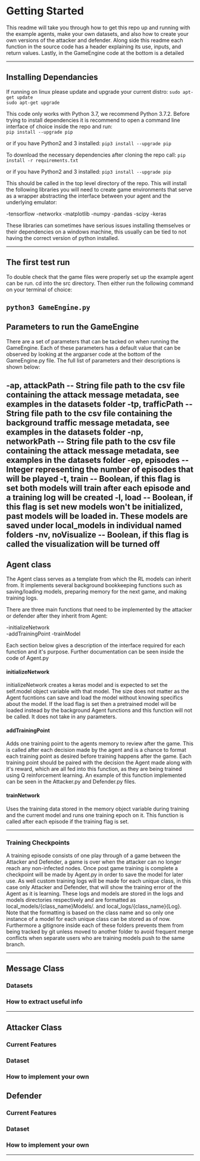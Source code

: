 # Getting Started

This readme will take you through how to get this repo up and running with the example agents, make your own datasets, and also how to create your own versions of the attacker and defender. 
Along side this readme each function in the source code has a header explaining its use, inputs, and return values. Lastly, in the GameEngine code at the bottom is a detailed 

---
## Installing Dependancies

If running on linux please update and upgrade your current distro:
`sudo apt-get update`  
`sudo apt-get upgrade` 

This code only works with Python 3.7, we recommend Python 3.7.2. Before trying to install dependencies it is recommend to open a command line interface of choice inside the repo and run:   
`pip install --upgrade pip`  

or if you have Python2 and 3 installed:
`pip3 install --upgrade pip` 

To download the necessary dependencies after cloning the repo call:
`pip install -r requirements.txt`

or if you have Python2 and 3 installed:
`pip3 install --upgrade pip` 

This should be called in the top level directory of the repo. This will install the following libraries you will need to create game environments that serve as a wrapper abstracting the interface between your agent and the underlying emulator:

-tensorflow
-networkx
-matplotlib
-numpy
-pandas
-scipy
-keras

These libraries can sometimes have serious issues installing themselves or their dependencies on a windows machine, this usually can be tied to not having the correct version of python installed.

---
## The first test run

To double check that the game files were properly set up the example agent can be run. cd into the src directory. Then either run the following command on your terminal of choice:

`python3 GameEngine.py`
---
## Parameters to run the GameEngine

There are a set of parameters that can be tacked on when running the GameEngine. Each of these parameters has a default value that can be observed by looking at the argparser code at the bottom of the GameEngine.py file. The full list of parameters and their descriptions is shown below:

-ap, attackPath -- String file path to the csv file containing the attack message metadata, see examples in the datasets folder 
-tp, trafficPath -- String file path to the csv file containing the background traffic message metadata, see examples in the datasets folder 
-np, networkPath -- String file path to the csv file containing the attack message metadata, see examples in the datasets folder 
-ep, episodes -- Integer representing the number of episodes that will be played
-t, train -- Boolean, if this flag is set both models will train after each episode and a training log will be created
-l, load -- Boolean, if this flag is set new models won't be initialized, past models will be loaded in. These models are saved under local_models in individual named folders
-nv, noVisualize -- Boolean, if this flag is called the visualization will be turned off
---
## Agent class

The Agent class serves as a template from which the RL models can inherit from. It implements several background bookkeeping functions such as saving/loading models, preparing memory for the next game, and making training logs.

There are three main functions that need to be implemented by the attacker or defender after they inherit from Agent:

-initializeNetwork  
-addTrainingPoint
-trainModel

Each section below gives a description of the interface required for each function and it's purpose. Further documentation can be seen inside the code of Agent.py

#### initializeNetwork

initializeNetwork creates a keras model and is expected to set the self.model object variable with that model. The size does not matter as the Agent fucntions can save and load the model without knowing specifics about the model. If the load flag is set then a pretrained model will be loaded instead by the background Agent functions and this function will not be called. It does not take in any parameters.

#### addTrainingPoint

Adds one training point to the agents memory to review after the game. This is called after each decision made by the agent and is a chance to format each training point as desired before training happens after the game. Each training point should be paired with the decision the Agent made along with it's reward, which are all fed into this function, as they are being trained using Q reinforcement learning. An example of this function implemented can be seen in the Attacker.py and Defender.py files.

#### trainNetwork

Uses the training data stored in the memory object variable during training and the current model and runs one training epoch on it. This function is called after each episode if the training flag is set.

---

### Training Checkpoints

A training episode consists of one play through of a game between the Attacker and Defender, a game is over when the attacker can no longer reach any non-infected nodes. Once post game training is complete a checkpoint will be made by Agent.py in order to save the model for later use. As well custom training logs will be made for each unique class, in this case only Attacker and Defender, that will show the training error of the Agent as it is learning. These logs and models are stored in the logs and models directories respectively and are formatted as local_models/{class_name}Models/. and local_logs/{class_name}{Log}. Note that the formatting is based on the class name and so only one instance of a model for each unique class can be stored as of now. Furthermore a gitignore inside each of these folders prevents them from being tracked by git unless moved to another folder to avoid frequent merge conflicts when separate users who are training models push to the same branch.

---

## Message Class

### Datasets

### How to extract useful info

---

## Attacker Class

### Current Features

### Dataset

### How to implement your own


## Defender

### Current Features

### Dataset

### How to implement your own
---
